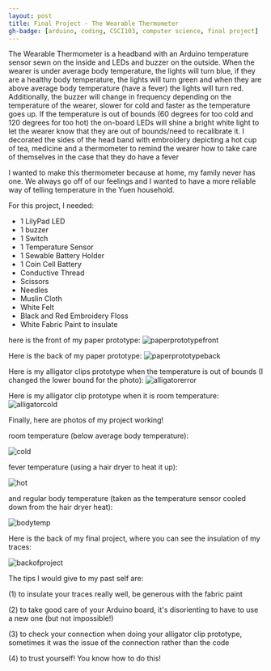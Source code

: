 ```yaml
---
layout: post
title: Final Project - The Wearable Thermometer 
gh-badge: [arduino, coding, CSCI103, computer science, final project]
---
```


The Wearable Thermometer is a headband with an Arduino temperature sensor sewn on the inside and LEDs and buzzer on the outside. When the wearer is under average body temperature, the lights will turn blue, if they are a healthy body temperature, the lights will turn green and when they are above average body temperature (have a fever) the lights will turn red. Additionally, the buzzer will change in frequency depending on the temperature of the wearer, slower for cold and faster as the temperature goes up. If the temperature is out of bounds (60 degrees for too cold and 120 degrees for too hot) the on-board LEDs will shine a bright white light to let the wearer know that they are out of bounds/need to recalibrate it. I decorated the sides of the head band with embroidery depicting a hot cup of tea, medicine and a thermometer to remind the wearer how to take care of themselves in the case that they do have a fever 

I wanted to make this thermometer because at home, my family never has one. We always go off of our feelings and I wanted to have a more reliable way of telling temperature in the Yuen household. 

For this project, I needed:
* 1 LilyPad LED 
* 1 buzzer
* 1 Switch 
* 1 Temperature Sensor 
* 1 Sewable Battery Holder 
* 1 Coin Cell Battery 
* Conductive Thread 
* Scissors
* Needles 
* Muslin Cloth 
* White Felt 
* Black and Red Embroidery Floss 
* White Fabric Paint to insulate 

here is the front of my paper prototype: 
![paperprototypefront](https://caprixrwy2.github.io/img/paperprototype-front.jpg)

Here is the back of my paper prototype: 
![paperprototypeback](https://caprixrwy2.github.io/img/paperprototype-back.jpg)

Here is my alligator clips prototype when the temperature is out of bounds (I changed the lower bound for the photo): 
![alligatorerror](https://caprixrwy2.github.io/img/alligator-error.jpg)

Here is my alligator clip prototype when it is room temperature:
![alligatorcold](https://caprixrwy2.github.io/img/alligatorcold.jpg)

Finally, here are photos of my project working! 

room temperature (below average body temperature):

![cold](https://caprixrwy2.github.io/img/cold.jpg)

fever temperature (using a hair dryer to heat it up):

![hot](https://caprixrwy2.github.io/img/fever.jpg)

and regular body temperature (taken as the temperature sensor cooled down from the hair dryer heat):

![bodytemp](https://caprixrwy2.github.io/img/regulartemp.jpg)

Here is the back of my final project, where you can see the insulation of my traces: 

![backofproject](https://caprixrwy2.github.io/img/projectback.jpg)

The tips I would give to my past self are: 

(1) to insulate your traces really well, be generous with the fabric paint

(2) to take good care of your Arduino board, it's disorienting to have to use a new one (but not impossible!) 

(3) to check your connection when doing your alligator clip prototype, sometimes it was the issue of the connection rather than the code 

(4) to trust yourself! You know how to do this! 

